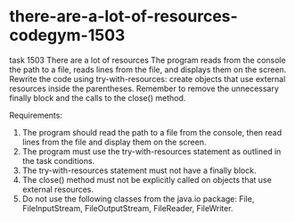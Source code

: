 # there-are-a-lot-of-resources-codegym-1503
task 1503
There are a lot of resources
The program reads from the console the path to a file, reads lines from the file, and displays them on the screen.
Rewrite the code using try-with-resources: create objects that use external resources inside the parentheses. Remember to remove the unnecessary finally block and the calls to the close() method.


Requirements:
1. The program should read the path to a file from the console, then read lines from the file and display them on the screen.
2. The program must use the try-with-resources statement as outlined in the task conditions.
3. The try-with-resources statement must not have a finally block.
4. The close() method must not be explicitly called on objects that use external resources.
5. Do not use the following classes from the java.io package: File, FileInputStream, FileOutputStream, FileReader, FileWriter.
